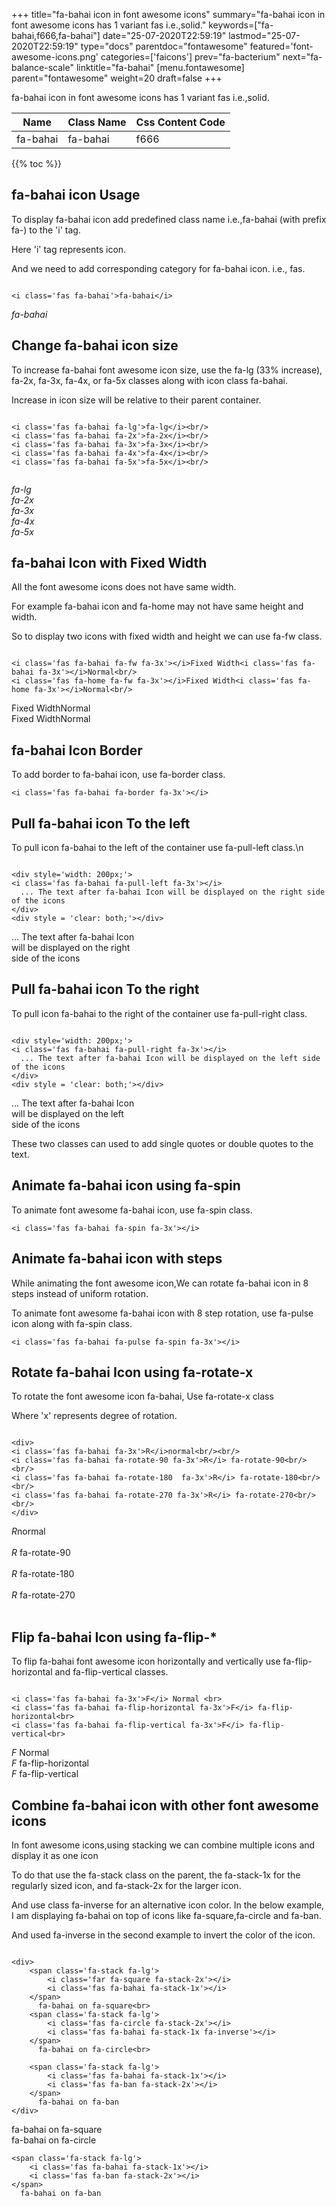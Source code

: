 +++
title="fa-bahai icon in font awesome icons"
summary="fa-bahai icon in font awesome icons has 1 variant fas i.e.,solid."
keywords=["fa-bahai,f666,fa-bahai"]
date="25-07-2020T22:59:19"
lastmod="25-07-2020T22:59:19"
type="docs"
parentdoc="fontawesome"
featured='font-awesome-icons.png'
categories=['faicons']
prev="fa-bacterium"
next="fa-balance-scale"
linktitle="fa-bahai"
[menu.fontawesome]
parent="fontawesome"
weight=20
draft=false
+++


fa-bahai icon in font awesome icons has 1 variant fas i.e.,solid.

<div class='table-responsive'><table class='table'><thead><tr><th>Name</th><th>Class Name</th><th>Css Content Code</th></tr></thead><tbody><tr><td>fa-bahai</td><td>fa-bahai</td><td>f666</td></tr></tbody></table></div>


{{% toc %}}


## fa-bahai icon Usage

To display fa-bahai icon add predefined class name i.e.,fa-bahai (with prefix fa-) to the 'i' tag.

Here 'i' tag represents icon.

And we need to add corresponding category for fa-bahai icon. i.e., fas.


```

<i class='fas fa-bahai'>fa-bahai</i>
```

<i class='fas fa-bahai'>fa-bahai</i>




## Change fa-bahai icon size
To increase fa-bahai font awesome icon size, use the fa-lg (33% increase), fa-2x, fa-3x, fa-4x, or fa-5x classes along with icon class fa-bahai.

Increase in icon size will be relative to their parent container. 

```

<i class='fas fa-bahai fa-lg'>fa-lg</i><br/>
<i class='fas fa-bahai fa-2x'>fa-2x</i><br/>
<i class='fas fa-bahai fa-3x'>fa-3x</i><br/>
<i class='fas fa-bahai fa-4x'>fa-4x</i><br/>
<i class='fas fa-bahai fa-5x'>fa-5x</i><br/>
            
```

<i class='fas fa-bahai fa-lg'>fa-lg</i><br/>
<i class='fas fa-bahai fa-2x'>fa-2x</i><br/>
<i class='fas fa-bahai fa-3x'>fa-3x</i><br/>
<i class='fas fa-bahai fa-4x'>fa-4x</i><br/>
<i class='fas fa-bahai fa-5x'>fa-5x</i><br/>
            



## fa-bahai Icon with Fixed Width 

All the font awesome icons does not have same width.

For example fa-bahai icon and fa-home may not have same height and width.

So to display two icons with fixed width and height we can use fa-fw class.


```

<i class='fas fa-bahai fa-fw fa-3x'></i>Fixed Width<i class='fas fa-bahai fa-3x'></i>Normal<br/>
<i class='fas fa-home fa-fw fa-3x'></i>Fixed Width<i class='fas fa-home fa-3x'></i>Normal<br/>
```

<i class='fas fa-bahai fa-fw fa-3x'></i>Fixed Width<i class='fas fa-bahai fa-3x'></i>Normal<br/>
<i class='fas fa-home fa-fw fa-3x'></i>Fixed Width<i class='fas fa-home fa-3x'></i>Normal<br/>



## fa-bahai Icon Border 

To add border to fa-bahai icon, use fa-border class.


```
<i class='fas fa-bahai fa-border fa-3x'></i>

```
<i class='fas fa-bahai fa-border fa-3x'></i>





## Pull fa-bahai icon To the left

To pull icon fa-bahai to the left of the container use fa-pull-left class.\n

```

<div style='width: 200px;'>
<i class='fas fa-bahai fa-pull-left fa-3x'></i>
  ... The text after fa-bahai Icon will be displayed on the right side of the icons
</div>
<div style = 'clear: both;'></div>
```

<div style='width: 200px;'>
<i class='fas fa-bahai fa-pull-left fa-3x'></i>
  ... The text after fa-bahai Icon will be displayed on the right side of the icons
</div>
<div style = 'clear: both;'></div>




## Pull fa-bahai icon To the right
To pull icon fa-bahai to the right of the container use fa-pull-right class.

```

<div style='width: 200px;'>
<i class='fas fa-bahai fa-pull-right fa-3x'></i>
  ... The text after fa-bahai Icon will be displayed on the left side of the icons
</div>
<div style = 'clear: both;'></div>
```

<div style='width: 200px;'>
<i class='fas fa-bahai fa-pull-right fa-3x'></i>
  ... The text after fa-bahai Icon will be displayed on the left side of the icons
</div>
<div style = 'clear: both;'></div>

These two classes can used to add single quotes or double quotes to the text.


## Animate fa-bahai icon using fa-spin
To animate font awesome fa-bahai icon, use fa-spin class.

```
<i class='fas fa-bahai fa-spin fa-3x'></i>
```
<i class='fas fa-bahai fa-spin fa-3x'></i>




## Animate fa-bahai icon with steps
While animating the font awesome icon,We can rotate fa-bahai icon in 8 steps instead of uniform rotation.

To animate font awesome fa-bahai icon with 8 step rotation, use fa-pulse icon along with fa-spin class.


```
<i class='fas fa-bahai fa-pulse fa-spin fa-3x'></i>

```
<i class='fas fa-bahai fa-pulse fa-spin fa-3x'></i>





## Rotate fa-bahai Icon using fa-rotate-x
To rotate the font awesome icon fa-bahai, Use fa-rotate-x class

Where 'x' represents degree of rotation.


```

<div>
<i class='fas fa-bahai fa-3x'>R</i>normal<br/><br/>
<i class='fas fa-bahai fa-rotate-90 fa-3x'>R</i> fa-rotate-90<br/><br/> 
<i class='fas fa-bahai fa-rotate-180  fa-3x'>R</i> fa-rotate-180<br/><br/> 
<i class='fas fa-bahai fa-rotate-270 fa-3x'>R</i> fa-rotate-270<br/><br/>
</div>
```

<div>
<i class='fas fa-bahai fa-3x'>R</i>normal<br/><br/>
<i class='fas fa-bahai fa-rotate-90 fa-3x'>R</i> fa-rotate-90<br/><br/> 
<i class='fas fa-bahai fa-rotate-180  fa-3x'>R</i> fa-rotate-180<br/><br/> 
<i class='fas fa-bahai fa-rotate-270 fa-3x'>R</i> fa-rotate-270<br/><br/>
</div>




## Flip fa-bahai Icon using fa-flip-*
To flip fa-bahai font awesome icon horizontally and vertically use fa-flip-horizontal and fa-flip-vertical classes. 

```

<i class='fas fa-bahai fa-3x'>F</i> Normal <br>
<i class='fas fa-bahai fa-flip-horizontal fa-3x'>F</i> fa-flip-horizontal<br>
<i class='fas fa-bahai fa-flip-vertical fa-3x'>F</i> fa-flip-vertical<br>
```

<i class='fas fa-bahai fa-3x'>F</i> Normal <br>
<i class='fas fa-bahai fa-flip-horizontal fa-3x'>F</i> fa-flip-horizontal<br>
<i class='fas fa-bahai fa-flip-vertical fa-3x'>F</i> fa-flip-vertical<br>




## Combine fa-bahai icon with other font awesome icons
In font awesome icons,using stacking we can combine multiple icons and display it as one icon 

To do that use the fa-stack class on the parent, the fa-stack-1x for the regularly sized icon, and fa-stack-2x for the larger icon.

And use class fa-inverse for an alternative icon color. 
In the below example, I am displaying fa-bahai on top of icons like fa-square,fa-circle and fa-ban.

And used fa-inverse in the second example to invert the color of the icon.

```

<div>
    <span class='fa-stack fa-lg'>
        <i class='far fa-square fa-stack-2x'></i>
        <i class='fas fa-bahai fa-stack-1x'></i>
    </span>
      fa-bahai on fa-square<br>
    <span class='fa-stack fa-lg'>
        <i class='fas fa-circle fa-stack-2x'></i>
        <i class='fas fa-bahai fa-stack-1x fa-inverse'></i>
    </span>
      fa-bahai on fa-circle<br>

    <span class='fa-stack fa-lg'>
        <i class='fas fa-bahai fa-stack-1x'></i>
        <i class='fas fa-ban fa-stack-2x'></i>
    </span>
      fa-bahai on fa-ban
</div>
```

<div>
    <span class='fa-stack fa-lg'>
        <i class='far fa-square fa-stack-2x'></i>
        <i class='fas fa-bahai fa-stack-1x'></i>
    </span>
      fa-bahai on fa-square<br>
    <span class='fa-stack fa-lg'>
        <i class='fas fa-circle fa-stack-2x'></i>
        <i class='fas fa-bahai fa-stack-1x fa-inverse'></i>
    </span>
      fa-bahai on fa-circle<br>

    <span class='fa-stack fa-lg'>
        <i class='fas fa-bahai fa-stack-1x'></i>
        <i class='fas fa-ban fa-stack-2x'></i>
    </span>
      fa-bahai on fa-ban
</div>






